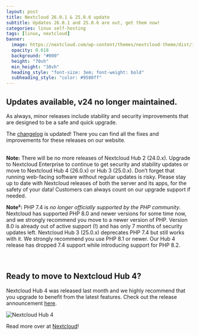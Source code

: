 ```yaml
---
layout: post
title: Nextcloud 26.0.1 & 25.0.6 update
subtitle: Updates 26.0.1 and 25.0.6 are out, get them now!
categories: linux self-hosting
tags: [linux, nextcloud]
banner:
  image: https://nextcloud.com/wp-content/themes/nextcloud-theme/dist/img/bg16.jpg
  opacity: 0.618
  background: "#000"
  height: "70vh"
  min_height: "38vh"
  heading_style: "font-size: 3em; font-weight: bold"
  subheading_style: "color: #9580ff"
---
```


## Updates available, v24 no longer maintained.
As always, minor releases include stability and security improvements that are designed to be a safe and quick upgrade.

The [changelog](https://nextcloud.com/changelog/) is updated! There you can find all the fixes and improvements for these releases on our website.
<br />
<br />

**Note:** There will be no more releases of Nextcloud Hub 2 (24.0.x). Upgrade to Nextcloud Enterprise to continue to get security and stability updates or move to Nextcloud Hub 4 (26.0.x) or Hub 3 (25.0.x). Don’t forget that running web-facing software without regular updates is risky. Please stay up to date with Nextcloud releases of both the server and its apps, for the safety of your data! Customers can always count on our upgrade support if needed.

**Note²:** PHP 7.4 is *no longer officially supported by the PHP community*. Nextcloud has supported PHP 8.0 and newer versions for some time now, and we strongly recommend you move to a newer version of PHP. Version 8.0 is already out of active support (!) and has only 7 months of security updates left. Nextcloud Hub 3 (25.0.x) deprecates PHP 7.4 but still works with it. We strongly recommend you use PHP 8.1 or newer. Our Hub 4 release has dropped 7.4 support while introducing support for PHP 8.2.
<br />
<br />
<br />


## Ready to move to Nextcloud Hub 4?
Nextcloud Hub 4 was released last month and we highly recommend that you upgrade to benefit from the latest features. Check out the release announcement [here](https://nextcloud.com/blog/hub-4-pioneers-ethical-ai-integration-for-a-more-productive-and-collaborative-future/).

![Nextcloud Hub 4](https://nextcloud.com/wp-content/uploads/2023/03/release-graphic-hub4-1024x576.jpg)


Read more over at [Nextcloud](https://nextcloud.com/blog/updates-26-0-1-and-25-0-6-are-out-get-them-now/)!